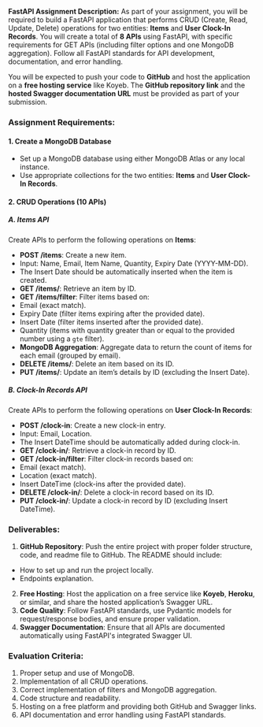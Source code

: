 **FastAPI Assignment Description:**
As part of your assignment, you will be required to build a FastAPI application that performs CRUD (Create, Read, Update, Delete) operations for two entities: **Items** and **User Clock-In Records**. You will create a total of **8 APIs** using FastAPI, with specific requirements for GET APIs (including filter options and one MongoDB aggregation). Follow all FastAPI standards for API development, documentation, and error handling.

You will be expected to push your code to **GitHub** and host the application on a **free hosting service** like Koyeb. The **GitHub repository link** and the **hosted Swagger documentation URL** must be provided as part of your submission.

### Assignment Requirements:

#### 1. Create a MongoDB Database
- Set up a MongoDB database using either MongoDB Atlas or any local instance.
- Use appropriate collections for the two entities: **Items** and **User Clock-In Records**.

#### 2. CRUD Operations (10 APIs)

##### A. **Items API**
Create APIs to perform the following operations on **Items**:
- **POST /items**: Create a new item.
- Input: Name, Email, Item Name, Quantity, Expiry Date (YYYY-MM-DD).
- The Insert Date should be automatically inserted when the item is created.
- **GET /items/<id>**: Retrieve an item by ID.
- **GET /items/filter**: Filter items based on:
- Email (exact match).
- Expiry Date (filter items expiring after the provided date).
- Insert Date (filter items inserted after the provided date).
- Quantity (items with quantity greater than or equal to the provided number using a `gte` filter).
- **MongoDB Aggregation**: Aggregate data to return the count of items for each email (grouped by email).
- **DELETE /items/<id>**: Delete an item based on its ID.
- **PUT /items/<id>**: Update an item’s details by ID (excluding the Insert Date).

##### B. **Clock-In Records API**
Create APIs to perform the following operations on **User Clock-In Records**:
- **POST /clock-in**: Create a new clock-in entry.
- Input: Email, Location.
- The Insert DateTime should be automatically added during clock-in.
- **GET /clock-in/<id>**: Retrieve a clock-in record by ID.
- **GET /clock-in/filter**: Filter clock-in records based on:
- Email (exact match).
- Location (exact match).
- Insert DateTime (clock-ins after the provided date).
- **DELETE /clock-in/<id>**: Delete a clock-in record based on its ID.
- **PUT /clock-in/<id>**: Update a clock-in record by ID (excluding Insert DateTime).

### Deliverables:
1. **GitHub Repository**: Push the entire project with proper folder structure, code, and readme file to GitHub. The README should include:
- How to set up and run the project locally.
- Endpoints explanation.
2. **Free Hosting**: Host the application on a free service like **Koyeb**, **Heroku**, or similar, and share the hosted application’s Swagger URL.
3. **Code Quality**: Follow FastAPI standards, use Pydantic models for request/response bodies, and ensure proper validation.
4. **Swagger Documentation**: Ensure that all APIs are documented automatically using FastAPI's integrated Swagger UI.

### Evaluation Criteria:
1. Proper setup and use of MongoDB.
2. Implementation of all CRUD operations.
3. Correct implementation of filters and MongoDB aggregation.
4. Code structure and readability.
5. Hosting on a free platform and providing both GitHub and Swagger links.
6. API documentation and error handling using FastAPI standards.